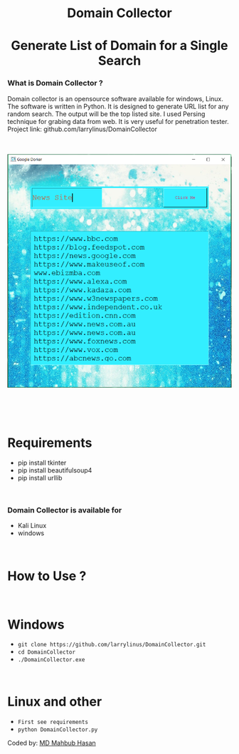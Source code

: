 <h1 align="center">Domain Collector</h1>
<h1 align="center">
       Generate List of Domain for a Single Search
</h1>


### What is Domain Collector ?
Domain collector is an opensource software available for windows, Linux. 
The software is written in Python. It is designed to generate URL list for any random search. 
The output will be the top listed site. I used Persing technique for grabing data from web. 
It is very useful for penetration tester. 
Project link: github.com/larrylinus/DomainCollector 
<br/><br/><br/>

<p align="center">
<img
src="https://raw.githubusercontent.com/larrylinus/DomainCollector/master/Screenshot_2.png"/>
</p>

<br/><br/><br/>

Requirements
======= 
* pip install tkinter
* pip install beautifulsoup4
* pip install urllib 
<br/>

### Domain Collector is available for

* Kali Linux
* windows
<br/>

# How to Use ?
<br/>

Windows
=========
* `git clone https://github.com/larrylinus/DomainCollector.git`
* `cd DomainCollector`
* `./DomainCollector.exe`
<br/>

Linux and other
=========
* `First see requirements`
* `python DomainCollector.py`

Coded by: [MD Mahbub Hasan](#https://mahbubhasan.ninja/)



